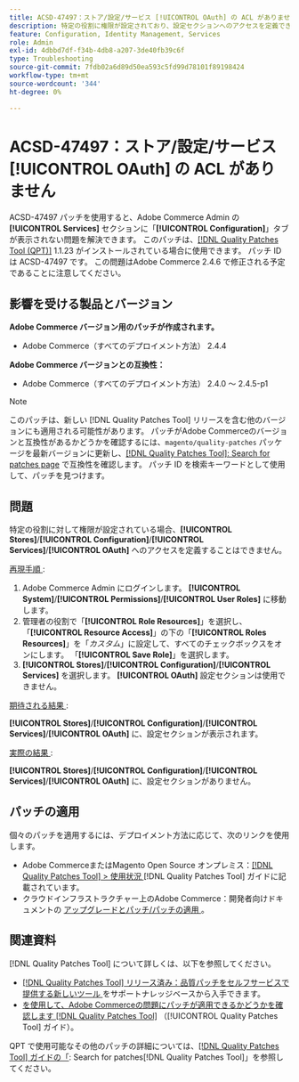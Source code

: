 ```yaml
---
title: ACSD-47497：ストア/設定/サービス [!UICONTROL OAuth] の ACL がありません
description: 特定の役割に権限が設定されており、設定セクションへのアクセスを定義できない場合は、ACSD-47497 パッチを適用して、Adobe Commerceの問題を修正してください。
feature: Configuration, Identity Management, Services
role: Admin
exl-id: 4dbbd7df-f34b-4db8-a207-3de40fb39c6f
type: Troubleshooting
source-git-commit: 7fdb02a6d89d50ea593c5fd99d78101f89198424
workflow-type: tm+mt
source-wordcount: '344'
ht-degree: 0%

---
```


# ACSD-47497：ストア/設定/サービス [!UICONTROL OAuth] の ACL がありません

ACSD-47497 パッチを使用すると、Adobe Commerce Admin の **[!UICONTROL Services]** セクションに「**[!UICONTROL Configuration]**」タブが表示されない問題を解決できます。 このパッチは、[[!DNL Quality Patches Tool (QPT)]](https://experienceleague.adobe.com/ja/docs/commerce-operations/tools/quality-patches-tool/quality-patches-tool-to-self-serve-quality-patches) 1.1.23 がインストールされている場合に使用できます。 パッチ ID は ACSD-47497 です。 この問題はAdobe Commerce 2.4.6 で修正される予定であることに注意してください。

## 影響を受ける製品とバージョン

**Adobe Commerce バージョン用のパッチが作成されます。**
* Adobe Commerce（すべてのデプロイメント方法） 2.4.4

**Adobe Commerce バージョンとの互換性：**
* Adobe Commerce（すべてのデプロイメント方法） 2.4.0 ～ 2.4.5-p1

>[!NOTE]
>
>このパッチは、新しい [!DNL Quality Patches Tool] リリースを含む他のバージョンにも適用される可能性があります。 パッチがAdobe Commerceのバージョンと互換性があるかどうかを確認するには、`magento/quality-patches` パッケージを最新バージョンに更新し、[[!DNL Quality Patches Tool]: Search for patches page](https://experienceleague.adobe.com/tools/commerce-quality-patches/index.html?lang=ja) で互換性を確認します。 パッチ ID を検索キーワードとして使用して、パッチを見つけます。

## 問題

特定の役割に対して権限が設定されている場合、**[!UICONTROL Stores]**/**[!UICONTROL Configuration]**/**[!UICONTROL Services]**/**[!UICONTROL OAuth]** へのアクセスを定義することはできません。

<u> 再現手順 </u>:

1. Adobe Commerce Admin にログインします。 **[!UICONTROL System]**/**[!UICONTROL Permissions]**/**[!UICONTROL User Roles]** に移動します。
1. 管理者の役割で「**[!UICONTROL Role Resources]**」を選択し、「**[!UICONTROL Resource Access]**」の下の「**[!UICONTROL Roles Resources]**」を「_カスタム_」に設定して、すべてのチェックボックスをオンにします。 「**[!UICONTROL Save Role]**」を選択します。
1. **[!UICONTROL Stores]**/**[!UICONTROL Configuration]**/**[!UICONTROL Services]** を選択します。 **[!UICONTROL OAuth]** 設定セクションは使用できません。

<u> 期待される結果 </u>:

**[!UICONTROL Stores]**/**[!UICONTROL Configuration]**/**[!UICONTROL Services]**/**[!UICONTROL OAuth]** に、設定セクションが表示されます。

<u> 実際の結果 </u>:

**[!UICONTROL Stores]**/**[!UICONTROL Configuration]**/**[!UICONTROL Services]**/**[!UICONTROL OAuth]** に、設定セクションがありません。

## パッチの適用

個々のパッチを適用するには、デプロイメント方法に応じて、次のリンクを使用します。

* Adobe CommerceまたはMagento Open Source オンプレミス：[[!DNL Quality Patches Tool] > 使用状況 ](/help/tools/quality-patches-tool/usage.md) [!DNL Quality Patches Tool] ガイドに記載されています。
* クラウドインフラストラクチャー上のAdobe Commerce：開発者向けドキュメントの [ アップグレードとパッチ/パッチの適用 ](https://experienceleague.adobe.com/docs/commerce-cloud-service/user-guide/develop/upgrade/apply-patches.html?lang=ja)。

## 関連資料

[!DNL Quality Patches Tool] について詳しくは、以下を参照してください。

* [[!DNL Quality Patches Tool]  リリース済み：品質パッチをセルフサービスで提供する新しいツール ](https://experienceleague.adobe.com/ja/docs/commerce-operations/tools/quality-patches-tool/quality-patches-tool-to-self-serve-quality-patches) をサポートナレッジベースから入手できます。
* [ を使用して、Adobe Commerceの問題にパッチが適用できるかどうかを確認します  [!DNL Quality Patches Tool]](/help/tools/quality-patches-tool/patches-available-in-qpt/check-patch-for-magento-issue-with-magento-quality-patches.md) （[!UICONTROL Quality Patches Tool] ガイド）。


QPT で使用可能なその他のパッチの詳細については、[[!DNL Quality Patches Tool] ガイドの「](https://experienceleague.adobe.com/tools/commerce-quality-patches/index.html?lang=ja): Search for patches[!DNL Quality Patches Tool]」を参照してください。
